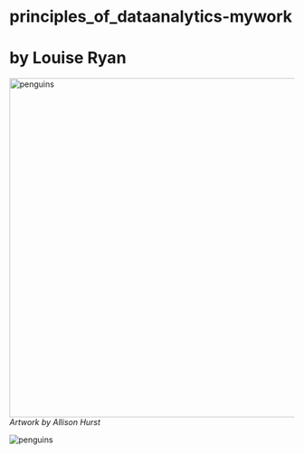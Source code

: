 # principles_of_dataanalytics-mywork

# by Louise Ryan



<img src="https://allisonhorst.github.io/palmerpenguins/reference/figures/lter_penguins.png" alt="penguins" width="600"/> _Artwork by Allison Hurst_

![penguins](https://upload.wikimedia.org/wikipedia/commons/3/3d/Ant-pen_map_anvers.PNG)


